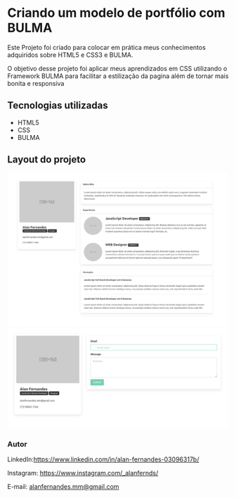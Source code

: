 # Criando um modelo de portfólio com BULMA

Este Projeto foi criado para colocar em prática meus conhecimentos adquiridos sobre HTML5 e CSS3 e BULMA.

O objetivo desse projeto foi aplicar meus aprendizados em CSS utilizando o Framework BULMA para facilitar a estilização da pagina além de tornar mais bonita e responsiva 


## Tecnologias utilizadas

* HTML5
* CSS
* BULMA
## Layout do projeto
![layout.png](layout/layout.png)
![layout02.png](layout/layout02.png)
### Autor

LinkedIn:https://www.linkedin.com/in/alan-fernandes-03096317b/

Instagram: https://www.instagram.com/_alanfernds/

E-mail: alanfernandes.mm@gmail.com

